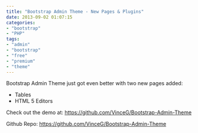 ```yaml
---
title: "Bootstrap Admin Theme - New Pages & Plugins"
date: 2013-09-02 01:07:15
categories: 
- "bootstrap"
- "PHP"
tags: 
- "admin"
- "bootstrap"
- "free"
- "premium"
- "theme"
---
```


Bootstrap Admin Theme just got even better with two new pages added:
<ul>
	<li>Tables</li>
	<li>HTML 5 Editors</li>
</ul>
Check out the demo at: <a href="https://github.com/VinceG/Bootstrap-Admin-Theme" target="_blank">https://github.com/VinceG/Bootstrap-Admin-Theme</a>

Github Repo: <a href="https://github.com/VinceG/Bootstrap-Admin-Theme" target="_blank">https://github.com/VinceG/Bootstrap-Admin-Theme</a>
